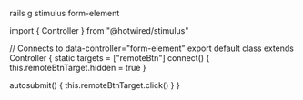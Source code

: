 
rails g stimulus form-element

import { Controller } from "@hotwired/stimulus"
 
 // Connects to data-controller="form-element"
 export default class extends Controller {
   static targets = ["remoteBtn"]
   connect() {
     this.remoteBtnTarget.hidden = true
   }
 
   autosubmit() {
     this.remoteBtnTarget.click()
   }
 }